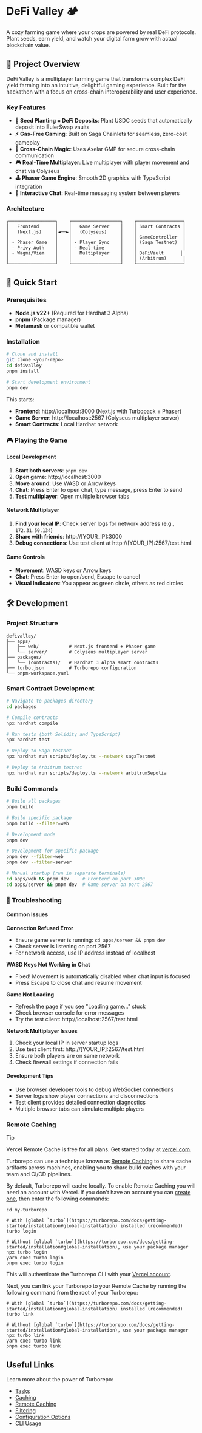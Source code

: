 # DeFi Valley 🏕️

A cozy farming game where your crops are powered by real DeFi protocols. Plant seeds, earn yield, and watch your digital farm grow with actual blockchain value.

## 🎯 Project Overview

DeFi Valley is a multiplayer farming game that transforms complex DeFi yield farming into an intuitive, delightful gaming experience. Built for the hackathon with a focus on cross-chain interoperability and user experience.

### Key Features

- **🌱 Seed Planting = DeFi Deposits**: Plant USDC seeds that automatically deposit into EulerSwap vaults
- **⚡ Gas-Free Gaming**: Built on Saga Chainlets for seamless, zero-cost gameplay  
- **🔗 Cross-Chain Magic**: Uses Axelar GMP for secure cross-chain communication
- **🎮 Real-Time Multiplayer**: Live multiplayer with player movement and chat via Colyseus
- **🕹️ Phaser Game Engine**: Smooth 2D graphics with TypeScript integration
- **💬 Interactive Chat**: Real-time messaging system between players

### Architecture

```
┌─────────────────┐    ┌──────────────────┐    ┌─────────────────┐
│   Frontend      │    │   Game Server    │    │ Smart Contracts │
│   (Next.js)     │◄──►│   (Colyseus)     │    │                 │
│                 │    │                  │    │ GameController  │
│ - Phaser Game   │    │ - Player Sync    │    │ (Saga Testnet)  │
│ - Privy Auth    │    │ - Real-time      │    │                 │
│ - Wagmi/Viem    │    │   Multiplayer    │    │ DeFiVault      │
│                 │    │                  │    │ (Arbitrum)      │
└─────────────────┘    └──────────────────┘    └─────────────────┘
```

## 🚀 Quick Start

### Prerequisites

- **Node.js v22+** (Required for Hardhat 3 Alpha)
- **pnpm** (Package manager)
- **Metamask** or compatible wallet

### Installation

```bash
# Clone and install
git clone <your-repo>
cd defivalley
pnpm install

# Start development environment
pnpm dev
```

This starts:
- **Frontend**: http://localhost:3000 (Next.js with Turbopack + Phaser)
- **Game Server**: http://localhost:2567 (Colyseus multiplayer server)
- **Smart Contracts**: Local Hardhat network

### 🎮 Playing the Game

#### Local Development
1. **Start both servers**: `pnpm dev`
2. **Open game**: http://localhost:3000
3. **Move around**: Use WASD or Arrow keys
4. **Chat**: Press Enter to open chat, type message, press Enter to send
5. **Test multiplayer**: Open multiple browser tabs

#### Network Multiplayer
1. **Find your local IP**: Check server logs for network address (e.g., `172.31.50.134`)
2. **Share with friends**: http://[YOUR_IP]:3000
3. **Debug connections**: Use test client at http://[YOUR_IP]:2567/test.html

#### Game Controls
- **Movement**: WASD keys or Arrow keys
- **Chat**: Press Enter to open/send, Escape to cancel
- **Visual Indicators**: You appear as green circle, others as red circles

## 🛠️ Development

### Project Structure

```
defivalley/
├── apps/
│   ├── web/           # Next.js frontend + Phaser game
│   └── server/        # Colyseus multiplayer server
├── packages/
│   └── (contracts)/   # Hardhat 3 Alpha smart contracts
├── turbo.json         # Turborepo configuration
└── pnpm-workspace.yaml
```

### Smart Contract Development

```bash
# Navigate to packages directory
cd packages

# Compile contracts
npx hardhat compile

# Run tests (both Solidity and TypeScript)
npx hardhat test

# Deploy to Saga testnet
npx hardhat run scripts/deploy.ts --network sagaTestnet

# Deploy to Arbitrum testnet  
npx hardhat run scripts/deploy.ts --network arbitrumSepolia
```

### Build Commands

```bash
# Build all packages
pnpm build

# Build specific package
pnpm build --filter=web

# Development mode
pnpm dev

# Development for specific package
pnpm dev --filter=web
pnpm dev --filter=server

# Manual startup (run in separate terminals)
cd apps/web && pnpm dev     # Frontend on port 3000
cd apps/server && pnpm dev  # Game server on port 2567
```

### 🚨 Troubleshooting

#### Common Issues

**Connection Refused Error**
- Ensure game server is running: `cd apps/server && pnpm dev`
- Check server is listening on port 2567
- For network access, use IP address instead of localhost

**WASD Keys Not Working in Chat**
- Fixed! Movement is automatically disabled when chat input is focused
- Press Escape to close chat and resume movement

**Game Not Loading**
- Refresh the page if you see "Loading game..." stuck
- Check browser console for error messages
- Try the test client: http://localhost:2567/test.html

**Network Multiplayer Issues**
1. Check your local IP in server startup logs
2. Use test client first: http://[YOUR_IP]:2567/test.html
3. Ensure both players are on same network
4. Check firewall settings if connection fails

#### Development Tips
- Use browser developer tools to debug WebSocket connections
- Server logs show player connections and disconnections
- Test client provides detailed connection diagnostics
- Multiple browser tabs can simulate multiple players

### Remote Caching

> [!TIP]
> Vercel Remote Cache is free for all plans. Get started today at [vercel.com](https://vercel.com/signup?/signup?utm_source=remote-cache-sdk&utm_campaign=free_remote_cache).

Turborepo can use a technique known as [Remote Caching](https://turborepo.com/docs/core-concepts/remote-caching) to share cache artifacts across machines, enabling you to share build caches with your team and CI/CD pipelines.

By default, Turborepo will cache locally. To enable Remote Caching you will need an account with Vercel. If you don't have an account you can [create one](https://vercel.com/signup?utm_source=turborepo-examples), then enter the following commands:

```
cd my-turborepo

# With [global `turbo`](https://turborepo.com/docs/getting-started/installation#global-installation) installed (recommended)
turbo login

# Without [global `turbo`](https://turborepo.com/docs/getting-started/installation#global-installation), use your package manager
npx turbo login
yarn exec turbo login
pnpm exec turbo login
```

This will authenticate the Turborepo CLI with your [Vercel account](https://vercel.com/docs/concepts/personal-accounts/overview).

Next, you can link your Turborepo to your Remote Cache by running the following command from the root of your Turborepo:

```
# With [global `turbo`](https://turborepo.com/docs/getting-started/installation#global-installation) installed (recommended)
turbo link

# Without [global `turbo`](https://turborepo.com/docs/getting-started/installation#global-installation), use your package manager
npx turbo link
yarn exec turbo link
pnpm exec turbo link
```

## Useful Links

Learn more about the power of Turborepo:

- [Tasks](https://turborepo.com/docs/crafting-your-repository/running-tasks)
- [Caching](https://turborepo.com/docs/crafting-your-repository/caching)
- [Remote Caching](https://turborepo.com/docs/core-concepts/remote-caching)
- [Filtering](https://turborepo.com/docs/crafting-your-repository/running-tasks#using-filters)
- [Configuration Options](https://turborepo.com/docs/reference/configuration)
- [CLI Usage](https://turborepo.com/docs/reference/command-line-reference)
